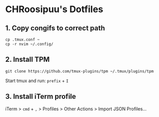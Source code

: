 # CHRoosipuu's Dotfiles

## 1. Copy congifs to correct path

```
cp .tmux.conf ~
cp -r nvim ~/.config/
```

## 2. Install TPM

```
git clone https://github.com/tmux-plugins/tpm ~/.tmux/plugins/tpm
```
Start tmux and run: `prefix` + `I`


## 3. Install iTerm profile

iTerm > `cmd` + `,` > Profiles > Other Actions > Import JSON Profiles...
